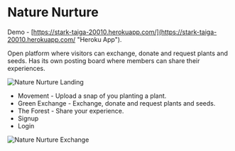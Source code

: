 # Nature Nurture
Demo - [https://stark-taiga-20010.herokuapp.com/](https://stark-taiga-20010.herokuapp.com/ "Heroku App").

Open platform where visitors can exchange, donate and request plants and seeds.
Has its own posting board where members can share their experiences.

![Nature Nurture Landing](https://github.com/DumindaWijesinghe/Nature-nurture/blob/master/client/app/images/Screen%20Shot%202019-02-15%20at%2011.52.08%20AM.png)

* Movement - Upload a snap of you planting a plant.
* Green Exchange - Exchange, donate and request plants and seeds.
* The Forest - Share your experience.
* Signup
* Login

![Nature Nurture Exchange](https://github.com/DumindaWijesinghe/Nature-nurture/blob/master/client/app/images/Screen%20Shot%202019-02-15%20at%2011.53.16%20AM.png)

